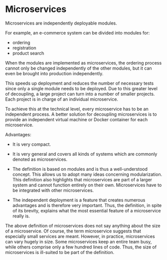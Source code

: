 # Microservices 
Microservices are independently deployable modules.

For example, an e-commerce system can be divided into modules for:
* ordering
* registration
* product search

When the modules are implemented as microservices, the ordering process cannot only be changed independently of the other modules, but it can even be brought into production independently.

This speeds up deployment and reduces the number of necessary tests since only a single module needs to be deployed. Due to this greater level of decoupling, a large project can turn into a number of smaller projects. Each project is in charge of an individual microservice.

To achieve this at the technical level, every microservice has to be an independent process. A better solution for decoupling microservices is to provide an independent virtual machine or Docker container for each microservice.

Advantages:
* It is very compact.

* It is very general and covers all kinds of systems which are commonly denoted as microservices.

* The definition is based on modules and is thus a well-understood concept. This allows us to adopt many ideas concerning modularization. This definition also highlights that microservices are part of a larger system and cannot function entirely on their own. Microservices have to be integrated with other microservices.

* The independent deployment is a feature that creates numerous advantages and is therefore very important. Thus, the definition, in spite of its brevity, explains what the most essential feature of a microservice really is.

The above definition of microservices does not say anything about the size of a microservice. Of course, the term microservice suggests that especially small services are meant. However, in practice, microservices can vary hugely in size. Some microservices keep an entire team busy, while others comprise only a few hundred lines of code. Thus, the size of microservices is ill-suited to be part of the definition.
